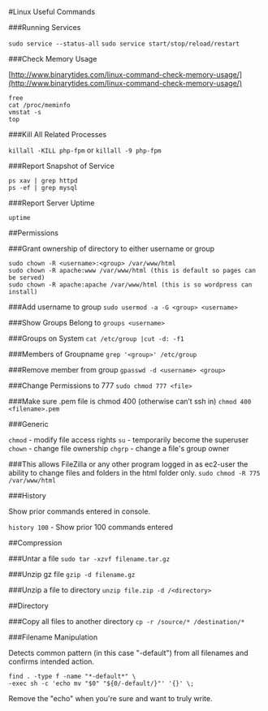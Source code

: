 #Linux Useful Commands

###Running Services

```sudo service --status-all```
```sudo service start/stop/reload/restart```

###Check Memory Usage

[http://www.binarytides.com/linux-command-check-memory-usage/](http://www.binarytides.com/linux-command-check-memory-usage/)

```
free
cat /proc/meminfo
vmstat -s
top
```

###Kill All Related Processes

```killall -KILL php-fpm``` or ```killall -9 php-fpm```

###Report Snapshot of Service
```
ps xav | grep httpd
ps -ef | grep mysql
```

###Report Server Uptime

```uptime```

##Permissions

###Grant ownership of directory to either username or group

```
sudo chown -R <username>:<group> /var/www/html
sudo chown -R apache:www /var/www/html (this is default so pages can be served)
sudo chown -R apache:apache /var/www/html (this is so wordpress can install)
```

###Add username to group
```sudo usermod -a -G <group> <username>```

###Show Groups Belong to
```groups <username>```

###Groups on System
```cat /etc/group |cut -d: -f1```

###Members of Groupname
```grep '<group>' /etc/group```

###Remove member from group
```gpasswd -d <username> <group>```

###Change Permissions to 777
```sudo chmod 777 <file>```

###Make sure .pem file is chmod 400 (otherwise can’t ssh in)
```chmod 400 <filename>.pem```

###Generic

```chmod``` - modify file access rights
```su``` - temporarily become the superuser
```chown``` - change file ownership
```chgrp``` - change a file's group owner

###This allows FileZilla or any other program logged in as ec2-user the ability to change files and folders in the html folder only. 
```sudo chmod -R 775 /var/www/html```

###History

Show prior commands entered in console.

```history 100``` - Show prior 100 commands entered

##Compression

###Untar a file
```sudo tar -xzvf filename.tar.gz```

###Unzip gz file
```gzip -d filename.gz```

###Unzip a file to directory
```unzip file.zip -d /<directory>```

##Directory

###Copy all files to another directory
```cp -r /source/* /destination/*```

###Filename Manipulation

Detects common pattern (in this case "-default") from all filenames and confirms intended action.

```
find . -type f -name "*-default*" \
-exec sh -c 'echo mv "$0" "${0/-default/}"' '{}' \;
```

Remove the "echo" when you're sure and want to truly write.
